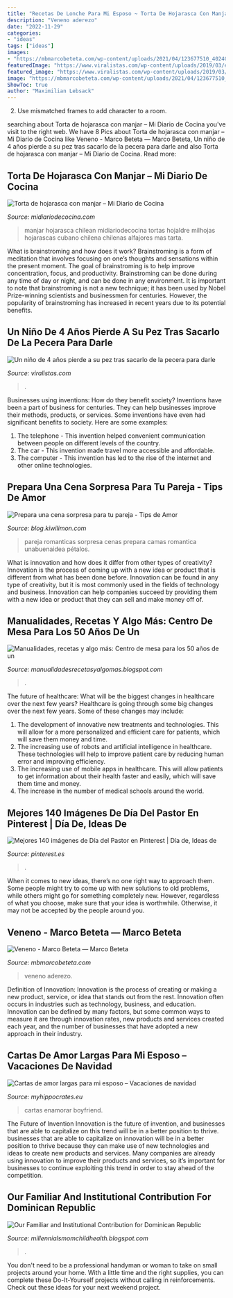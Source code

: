 ```yaml
---
title: "Recetas De Lonche Para Mi Esposo ~ Torta De Hojarasca Con Manjar – Mi Diario De Cocina"
description: "Veneno aderezo"
date: "2022-11-29"
categories:
- "ideas"
tags: ["ideas"]
images:
- "https://mbmarcobeteta.com/wp-content/uploads/2021/04/123677510_402404164501554_4999497227319592858_n-1024x858.jpg"
featuredImage: "https://www.viralistas.com/wp-content/uploads/2019/03/everet-d.jpg"
featured_image: "https://www.viralistas.com/wp-content/uploads/2019/03/everet-d.jpg"
image: "https://mbmarcobeteta.com/wp-content/uploads/2021/04/123677510_402404164501554_4999497227319592858_n-1024x858.jpg"
ShowToc: true
author: "Maximilian Lebsack"
---
```



2. Use mismatched frames to add character to a room.

	

		
searching about Torta de hojarasca con manjar – Mi Diario de Cocina you've visit to the right web. We have 8 Pics about Torta de hojarasca con manjar – Mi Diario de Cocina like Veneno - Marco Beteta — Marco Beteta, Un niño de 4 años pierde a su pez tras sacarlo de la pecera para darle and also Torta de hojarasca con manjar – Mi Diario de Cocina. Read more:
		
    
## Torta De Hojarasca Con Manjar – Mi Diario De Cocina

<img loading=lazy src="https://www.midiariodecocina.com/~midiario/wp-content/uploads/2012/06/IMG_5412.jpg" onerror="this.onerror=null;this.src='https://tse2.mm.bing.net/th?id=OIP.5g6O2LHl84LvfVSbEyr9pwHaLH&amp;pid=15.1';" alt="Torta de hojarasca con manjar – Mi Diario de Cocina">

_Source: midiariodecocina.com_

>manjar hojarasca chilean midiariodecocina tortas hojaldre milhojas hojarascas cubano chilena chilenas alfajores mas tarta. 

	

What is brainstroming and how does it work?
Brainstroming is a form of meditation that involves focusing on one’s thoughts and sensations within the present moment. The goal of brainstroming is to help improve concentration, focus, and productivity. Brainstroming can be done during any time of day or night, and can be done in any environment. It is important to note that brainstroming is not a new technique; it has been used by Nobel Prize-winning scientists and businessmen for centuries. However, the popularity of brainstroming has increased in recent years due to its potential benefits.

    
## Un Niño De 4 Años Pierde A Su Pez Tras Sacarlo De La Pecera Para Darle

<img loading=lazy src="https://www.viralistas.com/wp-content/uploads/2019/03/everet-d.jpg" onerror="this.onerror=null;this.src='https://tse1.mm.bing.net/th?id=OIP.nwp7LZZGl3HWa4cqyHpYkgHaD2&amp;pid=15.1';" alt="Un niño de 4 años pierde a su pez tras sacarlo de la pecera para darle">

_Source: viralistas.com_

>. 

	

Businesses using inventions: How do they benefit society?
Inventions have been a part of business for centuries. They can help businesses improve their methods, products, or services.  Some inventions have even had significant benefits to society. Here are some examples: 
1. The telephone - This invention helped convenient communication between people on different levels of the country.
2. The car - This invention made travel more accessible and affordable.
3. The computer - This invention has led to the rise of the internet and other online technologies.

    
## Prepara Una Cena Sorpresa Para Tu Pareja - Tips De Amor

<img loading=lazy src="http://blog.kiwilimon.com/wp-content/uploads/2014/08/consejos-de-cena-romantica-con-tu-pareja.jpg" onerror="this.onerror=null;this.src='https://tse1.mm.bing.net/th?id=OIP.zH-MXAn2g3qiJyiR3ujhBQHaFj&amp;pid=15.1';" alt="Prepara una cena sorpresa para tu pareja - Tips de Amor">

_Source: blog.kiwilimon.com_

>pareja romanticas sorpresa cenas prepara camas romantica unabuenaidea pétalos. 

	

What is innovation and how does it differ from other types of creativity?
Innovation is the process of coming up with a new idea or product that is different from what has been done before. Innovation can be found in any type of creativity, but it is most commonly used in the fields of technology and business. Innovation can help companies succeed by providing them with a new idea or product that they can sell and make money off of.

    
## Manualidades, Recetas Y Algo Más: Centro De Mesa Para Los 50 Años De Un

<img loading=lazy src="http://3.bp.blogspot.com/-VMjVXMP60Xo/TnDARKtReGI/AAAAAAAAAJs/CCUKL5-ACLg/s1600/DSC00282.JPG" onerror="this.onerror=null;this.src='https://tse3.mm.bing.net/th?id=OIP.n6J-Defgp82cH0s0hg8liwHaFj&amp;pid=15.1';" alt="Manualidades, recetas y algo más: Centro de mesa para los 50 años de un">

_Source: manualidadesrecetasyalgomas.blogspot.com_

>. 

	

The future of healthcare: What will be the biggest changes in healthcare over the next few years?
Healthcare is going through some big changes over the next few years. Some of these changes may include: 
1. The development of innovative new treatments and technologies. This will allow for a more personalized and efficient care for patients, which will save them money and time. 
2. The increasing use of robots and artificial intelligence in healthcare. These technologies will help to improve patient care by reducing human error and improving efficiency. 
3. The increasing use of mobile apps in healthcare. This will allow patients to get information about their health faster and easily, which will save them time and money. 
4. The increase in the number of medical schools around the world.

    
## Mejores 140 Imágenes De Día Del Pastor En Pinterest | Día De, Ideas De

<img loading=lazy src="https://i.pinimg.com/736x/e2/4f/5a/e24f5a8402ff5d874611b7a485348894--postal-happy-birthday.jpg" onerror="this.onerror=null;this.src='https://tse3.mm.bing.net/th?id=OIP.NKdgAS3OX369gTScBRwwAAHaKP&amp;pid=15.1';" alt="Mejores 140 imágenes de Día del Pastor en Pinterest | Día de, Ideas de">

_Source: pinterest.es_

>. 

	

When it comes to new ideas, there’s no one right way to approach them. Some people might try to come up with new solutions to old problems, while others might go for something completely new. However, regardless of what you choose, make sure that your idea is worthwhile. Otherwise, it may not be accepted by the people around you.

    
## Veneno - Marco Beteta — Marco Beteta

<img loading=lazy src="https://mbmarcobeteta.com/wp-content/uploads/2021/04/123677510_402404164501554_4999497227319592858_n-1024x858.jpg" onerror="this.onerror=null;this.src='https://tse4.mm.bing.net/th?id=OIP.w3vWu1iQtoQDHM3J89lHswHaGN&amp;pid=15.1';" alt="Veneno - Marco Beteta — Marco Beteta">

_Source: mbmarcobeteta.com_

>veneno aderezo. 

	

Definition of Innovation:
Innovation is the process of creating or making a new product, service, or idea that stands out from the rest. Innovation often occurs in industries such as technology, business, and education. Innovation can be defined by many factors, but some common ways to measure it are through innovation rates, new products and services created each year, and the number of businesses that have adopted a new approach in their industry.

    
## Cartas De Amor Largas Para Mi Esposo – Vacaciones De Navidad

<img loading=lazy src="https://altaseduccion.com/wp-content/uploads/carta-de-amor-larga-para-tu-esposo.jpg" onerror="this.onerror=null;this.src='https://tse3.mm.bing.net/th?id=OIP.hwUCiyz7R7SZ_c6pSAd8UAHaIu&amp;pid=15.1';" alt="Cartas de amor largas para mi esposo – Vacaciones de navidad">

_Source: myhippocrates.eu_

>cartas enamorar boyfriend. 

	

The Future of Invention
Innovation is the future of invention, and businesses that are able to capitalize on this trend will be in a better position to thrive. businesses that are able to capitalize on innovation will be in a better position to thrive because they can make use of new technologies and ideas to create new products and services. Many companies are already using innovation to improve their products and services, so it’s important for businesses to continue exploiting this trend in order to stay ahead of the competition.

    
## Our Familiar And Institutional Contribution For Dominican Republic

<img loading=lazy src="https://lh6.googleusercontent.com/proxy/feeV5kqzhoIA8MVYiCnamQmaEn67WsEVdi5NxGwsqxV6GTP3XOKPg1v8tUz_SRyxSZ8rWPaWx2Z9PYrw_DcJUdBvM2c=w1200-h630-n-k-no-nu" onerror="this.onerror=null;this.src='https://tse3.mm.bing.net/th?id=OIP._UwJimof_ZLhXrNA4w4YTgHaFj&amp;pid=15.1';" alt="Our Familiar and Institutional Contribution for Dominican Republic">

_Source: millennialsmomchildhealth.blogspot.com_

>. 

	

You don't need to be a professional handyman or woman to take on small projects around your home. With a little time and the right supplies, you can complete these Do-It-Yourself projects without calling in reinforcements. Check out these ideas for your next weekend project.

